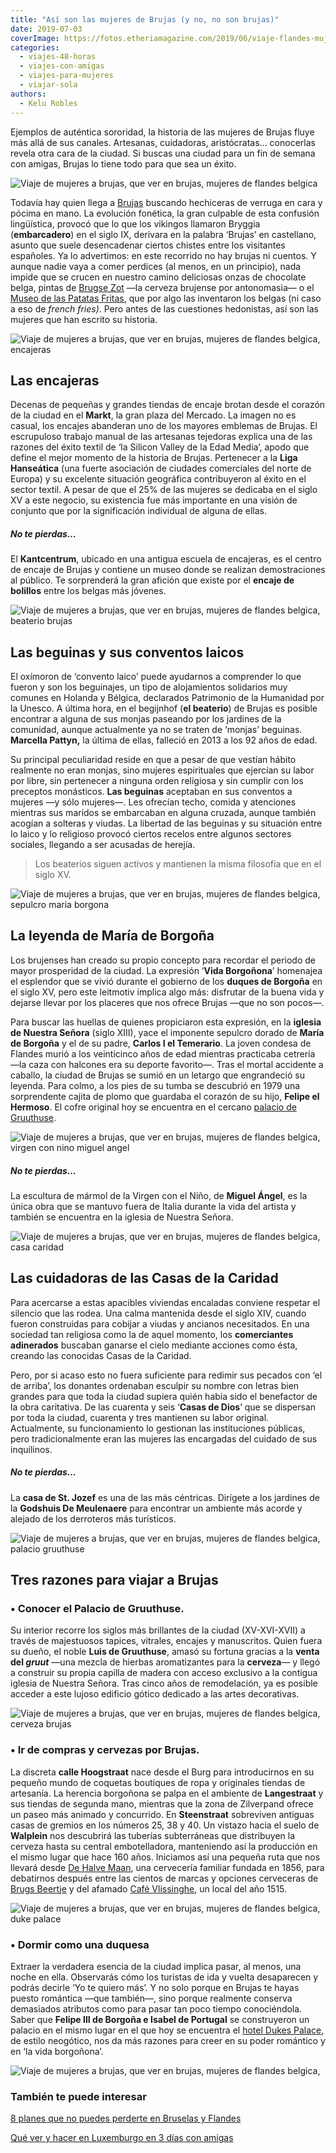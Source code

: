 ```yaml
---
title: "Así son las mujeres de Brujas (y no, no son brujas)"
date: 2019-07-03
coverImage: https://fotos.etheriamagazine.com/2019/06/viaje-flandes-mujeres-paseo-bicicleta.jpg
categories: 
  - viajes-48-horas
  - viajes-con-amigas
  - viajes-para-mujeres
  - viajar-sola
authors: 
  - Kelu Robles
---
```


Ejemplos de auténtica sororidad, la historia de las mujeres de Brujas fluye más allá de sus canales. Artesanas, cuidadoras, aristócratas... conocerlas revela otra cara de la ciudad. Si buscas una ciudad para un fin de semana con amigas, Brujas lo tiene todo para que sea un éxito.

![Viaje de mujeres a brujas, que ver en brujas, mujeres de flandes belgica](https://fotos.etheriamagazine.com/2019/06/viaje-flandes-mujeres-paseo-bicicleta.jpg "Las brujenses prefieren las bicicletas a las escobas. ©KR")

Todavía hay quien llega a [Brujas](https://www.visitflanders.com/es/) buscando 
hechiceras de verruga en cara y pócima en mano. La evolución fonética, la gran culpable 
de esta confusión lingüística, provocó que lo que los vikingos llamaron Bryggia 
(**embarcadero**) en el siglo IX, derivara en la palabra ‘Brujas’ en castellano, asunto 
que suele desencadenar ciertos chistes entre los visitantes españoles. Ya lo advertimos: 
en este recorrido no hay brujas ni cuentos. Y aunque nadie vaya a comer perdices (al 
menos, en un principio), nada impide que se crucen en nuestro camino deliciosas onzas de 
chocolate belga, pintas de [Brugse Zot](https://www.brugsezot.be/) —la cerveza brujense 
por antonomasia— o el [Museo de las Patatas Fritas](http://www.frietmuseum.be/en/), que 
por algo las inventaron los belgas (ni caso a eso de _french fries)_. Pero antes de las 
cuestiones hedonistas, así son las mujeres que han escrito su historia. 

![Viaje de mujeres a brujas, que ver en brujas, mujeres de flandes belgica, encajeras](https://fotos.etheriamagazine.com/2019/06/viaje-flandes-mujeres-encaje.jpg "Regalar una pieza encaje, la opción más clásica. © Visit Flanders")

## Las encajeras

Decenas de pequeñas y grandes tiendas de encaje brotan desde el corazón de la ciudad en 
el **Markt**, la gran plaza del Mercado. La imagen no es casual, los encajes abanderan 
uno de los mayores emblemas de Brujas. El escrupuloso trabajo manual de las artesanas 
tejedoras explica una de las razones del éxito textil de ‘la Silicon Valley de la Edad 
Media’, apodo que define el mejor momento de la historia de Brujas. Pertenecer a la 
**Liga Hanseática** (una fuerte asociación de ciudades comerciales del norte de Europa) 
y su excelente situación geográfica contribuyeron al éxito en el sector textil. A pesar 
de que el 25% de las mujeres se dedicaba en el siglo XV a este negocio, su existencia 
fue más importante en una visión de conjunto que por la significación individual de 
alguna de ellas. 

##### No te pierdas…

El **Kantcentrum**, ubicado en una antigua escuela de encajeras, es el centro de encaje 
de Brujas y contiene un museo donde se realizan demostraciones al público. Te 
sorprenderá la gran afición que existe por el **encaje de bolillos** entre los belgas 
más jóvenes. 

![Viaje de mujeres a brujas, que ver en brujas, mujeres de flandes belgica, beaterio brujas](https://fotos.etheriamagazine.com/2019/06/viaje-flandes-mujeres-beaterio.jpg "El idílico entorno del beaterio de Brujas está protagonizado por canales, jardines y por el lago del Amor, siempre colmado de cisnes. ©KR")

## Las beguinas y sus conventos laicos

El oxímoron de ‘convento laico’ puede ayudarnos a comprender lo que fueron y son los 
beguinajes, un tipo de alojamientos solidarios muy comunes en Holanda y Bélgica, 
declarados Patrimonio de la Humanidad por la Unesco. A última hora, en el begijnhof 
(**el beaterio**) de Brujas es posible encontrar a alguna de sus monjas paseando por los 
jardines de la comunidad, aunque actualmente ya no se traten de ‘monjas’ beguinas. 
**Marcella Pattyn,** la última de ellas, falleció en 2013 a los 92 años de edad. 

Su principal peculiaridad reside en que a pesar de que vestían hábito realmente no eran 
monjas, sino mujeres espirituales que ejercían su labor por libre, sin pertenecer a 
ninguna orden religiosa y sin cumplir con los preceptos monásticos. **Las beguinas** 
aceptaban en sus conventos a mujeres —y sólo mujeres—. Les ofrecían techo, comida y 
atenciones mientras sus maridos se embarcaban en alguna cruzada, aunque también acogían 
a solteras y viudas. La libertad de las beguinas y su situación entre lo laico y lo 
religioso provocó ciertos recelos entre algunos sectores sociales, llegando a ser 
acusadas de herejía. 

> Los beaterios siguen activos y mantienen la misma filosofía que en el siglo XV. 

![Viaje de mujeres a brujas, que ver en brujas, mujeres de flandes belgica, sepulcro maria borgona](https://fotos.etheriamagazine.com/2019/06/viaje-flandes-mujeres-maria-borgona.jpg "Sepulcro gótico de María de Borgoña, en la iglesia de Nuestra Señora. ©KR")

## La leyenda de María de Borgoña

Los brujenses han creado su propio concepto para recordar el periodo de mayor 
prosperidad de la ciudad. La expresión ‘**Vida Borgoñona**’ homenajea el esplendor que 
se vivió durante el gobierno de los **duques de Borgoña** en el siglo XV, pero este 
leitmotiv implica algo más: disfrutar de la buena vida y dejarse llevar por los placeres 
que nos ofrece Brujas —que no son pocos—. 

Para buscar las huellas de quienes propiciaron esta expresión, en la **iglesia de 
Nuestra Señora** (siglo XIII), yace el imponente sepulcro dorado de **María de Borgoña** 
y el de su padre, **Carlos I el Temerario**. La joven condesa de Flandes murió a los 
veinticinco años de edad mientras practicaba cetrería —la caza con halcones era su 
deporte favorito—. Tras el mortal accidente a caballo, la ciudad de Brujas se sumió en 
un letargo que engrandeció su leyenda. Para colmo, a los pies de su tumba se descubrió 
en 1979 una sorprendente cajita de plomo que guardaba el corazón de su hijo, **Felipe el 
Hermoso**. El cofre original hoy se encuentra en el cercano [palacio de 
Gruuthuse](https://www.museabrugge.be/es). 

![Viaje de mujeres a brujas, que ver en brujas, mujeres de flandes belgica, virgen con nino miguel angel](https://fotos.etheriamagazine.com/2019/06/viaje-flandes-mujeres-iglesia.jpg "La iglesia de Nuestra Señora contiene la segunda torre de ladrillo más alta del mundo. (Izq.) La Vírgen con el Niño, de Miguel Ángel. (Dcha) ©KR")

##### No te pierdas…

La escultura de mármol de la Virgen con el Niño, de **Miguel Ángel**, es la única obra 
que se mantuvo fuera de Italia durante la vida del artista y también se encuentra en la 
iglesia de Nuestra Señora. 

![Viaje de mujeres a brujas, que ver en brujas, mujeres de flandes belgica, casa caridad](https://fotos.etheriamagazine.com/2019/06/viaje-flandes-mujeres-casa-caridad.jpg "Casa de la Caridad de Meulenaere, en Brujas. ©KR")

## Las cuidadoras de las Casas de la Caridad

Para acercarse a estas apacibles viviendas encaladas conviene respetar el silencio que 
las rodea. Una calma mantenida desde el siglo XIV, cuando fueron construidas para 
cobijar a viudas y ancianos necesitados. En una sociedad tan religiosa como la de aquel 
momento, los **comerciantes adinerados** buscaban ganarse el cielo mediante acciones 
como ésta, creando las conocidas Casas de la Caridad. 

Pero, por si acaso esto no fuera suficiente para redimir sus pecados con ‘el de arriba’, 
los donantes ordenaban esculpir su nombre con letras bien grandes para que toda la 
ciudad supiera quién había sido el benefactor de la obra caritativa. De las cuarenta y 
seis ‘**Casas de Dios**’ que se dispersan por toda la ciudad, cuarenta y tres mantienen 
su labor original. Actualmente, su funcionamiento lo gestionan las instituciones 
públicas, pero tradicionalmente eran las mujeres las encargadas del cuidado de sus 
inquilinos. 

##### No te pierdas…

La **casa de St. Jozef** es una de las más céntricas. Dirígete a los jardines de la 
**Godshuis De Meulenaere** para encontrar un ambiente más acorde y alejado de los 
derroteros más turísticos. 

![Viaje de mujeres a brujas, que ver en brujas, mujeres de flandes belgica, palacio gruuthuse](https://fotos.etheriamagazine.com/2019/06/viaje-flandes-mujeres-palacio-gruuthuse.jpg "Exterior gótico del Palacio de Gruuthuse. ©KR")

## Tres razones para viajar a Brujas

### • Conocer el Palacio de Gruuthuse.

Su interior recorre los siglos más brillantes de la ciudad (XV-XVI-XVII) a través de 
majestuosos tapices, vitrales, encajes y manuscritos. Quien fuera su dueño, el noble 
**Luis de Gruuthuse**, amasó su fortuna gracias a la **venta del _gruut_** —una mezcla 
de hierbas aromatizantes para la **cerveza**— y llegó a construir su propia capilla de 
madera con acceso exclusivo a la contigua iglesia de Nuestra Señora. Tras cinco años de 
remodelación, ya es posible acceder a este lujoso edificio gótico dedicado a las artes 
decorativas. 

![Viaje de mujeres a brujas, que ver en brujas, mujeres de flandes belgica, cerveza brujas](https://fotos.etheriamagazine.com/2019/06/viaje-flandes-mujeres-cerveza.jpg "¿Por qué no probar una cerveza brujense para terminar el día? ©KR")

### • Ir de compras y cervezas por Brujas.

La discreta **calle Hoogstraat** nace desde el Burg para introducirnos en su pequeño 
mundo de coquetas boutiques de ropa y originales tiendas de artesanía. La herencia 
borgoñona se palpa en el ambiente de **Langestraat** y sus tiendas de segunda mano, 
mientras que la zona de Zilverpand ofrece un paseo más animado y concurrido. En 
**Steenstraat** sobreviven antiguas casas de gremios en los números 25, 38 y 40. Un 
vistazo hacia el suelo de **Walplein** nos descubrirá las tuberías subterráneas que 
distribuyen la cerveza hasta su central embotelladora, manteniendo así la producción en 
el mismo lugar que hace 160 años. Iniciamos así una pequeña ruta que nos llevará desde [De 
Halve Maan](https://www.halvemaan.be/), una cervecería familiar fundada en 1856, para 
debatirnos después entre las cientos de marcas y opciones cerveceras de [Brugs 
Beertje](https://www.brugsbeertje.be/en/home-2/) y del afamado [Café 
Vlissinghe](https://www.cafevlissinghe.be/), un local del año 1515. 

![Viaje de mujeres a brujas, que ver en brujas, mujeres de flandes belgica, duke palace](https://fotos.etheriamagazine.com/2019/06/viaje-flandes-mujeres-dukes-palace.jpg "Dukes Palace es el único hotel de Brujas con cinco estrellas. ©KR")

### • Dormir como una duquesa

Extraer la verdadera esencia de la ciudad implica pasar, al menos, una noche en ella. 
Observarás cómo los turistas de ida y vuelta desaparecen y podrás decirle ‘Yo te quiero 
más’. Y no solo porque en Brujas te hayas puesto romántica —que también—, sino porque 
realmente conserva demasiados atributos como para pasar tan poco tiempo conociéndola. 
Saber que **Felipe III de Borgoña e Isabel de Portugal** se construyeron un palacio en 
el mismo lugar en el que hoy se encuentra el [hotel Dukes 
Palace](https://www.hoteldukespalace.com/es/), de estilo neogótico, nos da más razones 
para creer en su poder romántico y en ‘la vida borgoñona’. 

![Viaje de mujeres a brujas, que ver en brujas, mujeres de flandes belgica,](https://fotos.etheriamagazine.com/2019/06/viaje-flandes-mujeres-final.jpg "Mires donde mires, en Brujas todo son postales. ©KR")

### También te puede interesar

[8 planes que no puedes perderte en Bruselas y 
Flandes](https://etheriamagazine.com/2021/03/12/que-ver-hacer-otros-planes-en-bruselas-y-flandes/) 

[Qué ver y hacer en Luxemburgo en 3 días con 
amigas](https://etheriamagazine.com/2020/03/04/que-ver-y-hacer-en-luxemburgo-en-3-dias-con-amigas/)
